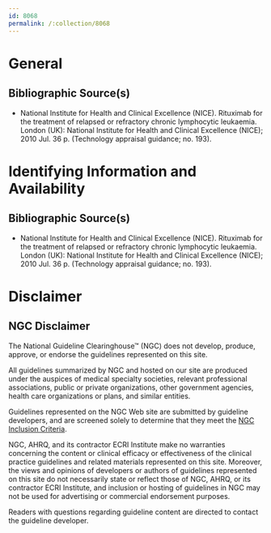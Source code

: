```yaml
---
id: 8068
permalink: /:collection/8068
---
```


# General

## Bibliographic Source(s)

- National Institute for Health and Clinical Excellence (NICE). Rituximab for the treatment of relapsed or refractory chronic lymphocytic leukaemia. London (UK): National Institute for Health and Clinical Excellence (NICE); 2010 Jul. 36 p. (Technology appraisal guidance; no. 193).

# Identifying Information and Availability

## Bibliographic Source(s)

- National Institute for Health and Clinical Excellence (NICE). Rituximab for the treatment of relapsed or refractory chronic lymphocytic leukaemia. London (UK): National Institute for Health and Clinical Excellence (NICE); 2010 Jul. 36 p. (Technology appraisal guidance; no. 193).

# Disclaimer

## NGC Disclaimer

The National Guideline Clearinghouse™ (NGC) does not develop, produce, approve, or endorse the guidelines represented on this site.

All guidelines summarized by NGC and hosted on our site are produced under the auspices of medical specialty societies, relevant professional associations, public or private organizations, other government agencies, health care organizations or plans, and similar entities.

Guidelines represented on the NGC Web site are submitted by guideline developers, and are screened solely to determine that they meet the [NGC Inclusion Criteria](/help-and-about/summaries/inclusion-criteria).

NGC, AHRQ, and its contractor ECRI Institute make no warranties concerning the content or clinical efficacy or effectiveness of the clinical practice guidelines and related materials represented on this site. Moreover, the views and opinions of developers or authors of guidelines represented on this site do not necessarily state or reflect those of NGC, AHRQ, or its contractor ECRI Institute, and inclusion or hosting of guidelines in NGC may not be used for advertising or commercial endorsement purposes.

Readers with questions regarding guideline content are directed to contact the guideline developer.

